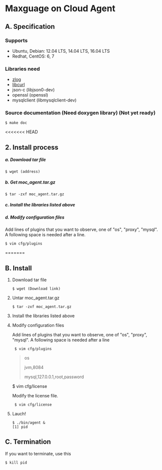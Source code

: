 # Maxguage on Cloud Agent
 
## A. Specification

### Supports
* Ubuntu, Debian: 12.04 LTS, 14.04 LTS, 16.04 LTS
* Redhat, CentOS: 6, 7

### Libraries need
* [zlog](https://github.com/HardySimpson/zlog/archive/latest-stable.tar.gz)
* [libcurl](https://curl.haxx.se/download/curl-7.50.3.tar.gz)
* json-c (libjson0-dev)
* openssl (openssl)
* mysqlclient (libmysqlclient-dev)

### Source documentation (Need doxygen library) (Not yet ready)
```
$ make doc
```

<<<<<<< HEAD
## 2. Install process
##### a. Download tar file
    $ wget (address)
##### b. Get moc_agent.tar.gz
    $ tar -zxf moc_agent.tar.gz
##### c. Install the libraries listed above
##### d. Modify configuration files
Add lines of plugins that you want to observe, one of "os", "proxy", "mysql". A following space is needed after a line.

    $ vim cfg/plugins
=======
## B. Install
1. Download tar file

    ```
    $ wget (Download link)
    ```
1. Untar moc_agent.tar.gz

    ```
    $ tar -zxf moc_agent.tar.gz
    ```
1. Install the libraries listed above
1. Modify configuration files

    Add lines of plugins that you want to observe, one of "os", "proxy", "mysql". A following space is needed after a line

        $ vim cfg/plugins

    > 
    > os
    >
    > jvm,8084
    >
    > mysql,127.0.0.1,root,password

    $ vim cfg/license

    Modify the license file.

        $ vim cfg/license
1. Lauch!

    ```
    $ ./bin/agent & 
    [1] pid
    ```

## C. Termination
If you want to terminate, use this

    $ kill pid

